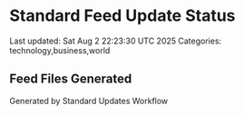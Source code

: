 # Standard Feed Update Status
Last updated: Sat Aug  2 22:23:30 UTC 2025
Categories: technology,business,world

## Feed Files Generated

Generated by Standard Updates Workflow
